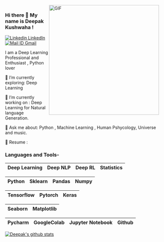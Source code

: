 <img align="right" alt="GIF" src="https://i.imgur.com/9GNZGLH.gif" width="360"/>

### Hi there 👋 My name is Deepak Kushwaha ! 

[![Linkedin](https://i.stack.imgur.com/gVE0j.png) LinkedIn](https://www.linkedin.com/in/deepak-kushwaha818/)&nbsp;
[![Mail ID](https://pbs.twimg.com/profile_images/892067670970978305/_K34MGL8_400x400.jpg) Gmail](https://mail.google.com/mail/?view=cm&fs=1&to=deepakkushwaha818@gmail.com)&nbsp;
<!--

Here are some ideas to get you started:

- 🔭 I’m currently working on ...
- 🌱 I’m currently learning ...
- 👯 I’m looking to collaborate on ...
- 🤔 I’m looking for help with ...
- 💬 Ask me about ...
- 📫 How to reach me: ...
- 😄 Pronouns: ...
- ⚡ Fun fact: ...

-->

I am a  Deep Learning Professional and Enthusiast , Python lover
 

🌱 I’m currently exploring: Deep Learning

🔭 I’m currently working on : Deep Learning for Natural language Generation.

💬 Ask me about: Python , Machine Learning , Human Pshycology, Universe and music.

📄 Resume : 

### Languages and Tools-


| Deep Learning | Deep NLP | Deep RL | Statistics |
| :---: | :---: | :---: | :---: |

| Python | Sklearn | Pandas | Numpy
| :---: | :---: | :---: | :---: |

Tensorflow | Pytorch | Keras |
| :---: | :---: | :---: |

| Seaborn | Matplotlib |
| :---: | :---: |

| Pycharm | GoogleColab | Jupyter Notebook | Github |
| :---: | :---: | :---: | :---: |

[![Deepak's github stats](https://github-readme-stats.vercel.app/api?username=KushwahaDK)](https://github.com/KushwahaDK/github-readme-stats)
